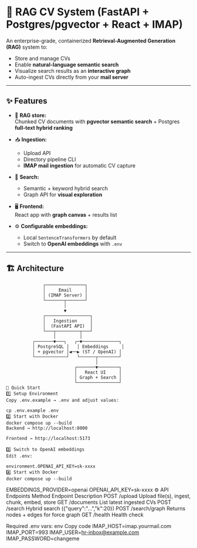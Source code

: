 # 📄 RAG CV System (FastAPI + Postgres/pgvector + React + IMAP)

An enterprise-grade, containerized **Retrieval-Augmented Generation (RAG)** system to:

- Store and manage CVs
- Enable **natural-language semantic search**
- Visualize search results as an **interactive graph**
- Auto-ingest CVs directly from your **mail server**

---

## ✨ Features

- 📂 **RAG store:**  
  Chunked CV documents with **pgvector semantic search** + Postgres **full-text hybrid ranking**

- 📥 **Ingestion:**

  - Upload API
  - Directory pipeline CLI
  - **IMAP mail ingestion** for automatic CV capture

- 🔎 **Search:**

  - Semantic + keyword hybrid search
  - Graph API for **visual exploration**

- 🖥️ **Frontend:**  
  React app with **graph canvas** + results list

- ⚙️ **Configurable embeddings:**
  - Local `SentenceTransformers` by default
  - Switch to **OpenAI embeddings** with `.env`

---

## 🏗️ Architecture

```plaintext
              ┌───────────────┐
              │     Email     │
              │ (IMAP Server) │
              └───────┬───────┘
                      │
                      ▼
              ┌─────────────────┐
              │   Ingestion     │
              │  (FastAPI API)  │
              └───┬─────────┬───┘
                  │         │
          ┌───────▼───┐   ┌─▼──────────────┐
          │ PostgreSQL │   │ Embeddings     │
          │ + pgvector │◀──▶ (ST / OpenAI) │
          └────────────┘   └──────┬────────┘
                                  │
                          ┌───────▼────────┐
                          │   React UI     │
                          │ Graph + Search │
                          └────────────────┘
🚀 Quick Start
1️⃣ Setup Environment
Copy .env.example → .env and adjust values:

cp .env.example .env
2️⃣ Start with Docker
docker compose up --build
Backend → http://localhost:8000

Frontend → http://localhost:5173

3️⃣ Switch to OpenAI embeddings
Edit .env:

environment.OPENAI_API_KEY=sk-xxxx
4️⃣ Start with Docker
docker compose up --build
```

EMBEDDINGS_PROVIDER=openai
OPENAI_API_KEY=sk-xxxx
⚙️ API Endpoints
Method Endpoint Description
POST /upload Upload file(s), ingest, chunk, embed, store
GET /documents List latest ingested CVs
POST /search Hybrid search ({"query":"…","k":20})
POST /search/graph Returns nodes + edges for force graph
GET /health Health check


Required .env vars:
env
Copy code
IMAP_HOST=imap.yourmail.com
IMAP_PORT=993
IMAP_USER=hr-inbox@example.com
IMAP_PASSWORD=changeme

